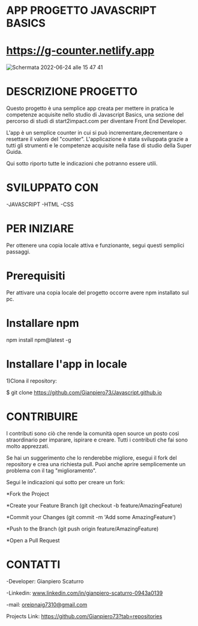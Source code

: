 # APP PROGETTO JAVASCRIPT BASICS

# https://g-counter.netlify.app

![Schermata 2022-06-24 alle 15 47 41](https://user-images.githubusercontent.com/80164691/175549235-dfcb5830-1786-4247-921d-830407c5fe9e.png)

# DESCRIZIONE PROGETTO
Questo progetto è una semplice app creata per mettere in pratica le competenze acquisite nello studio di Javascript Basics, una sezione del percorso di studi di start2impact.com per diventare Front End Developer. 

L'app è un semplice counter in cui si può incrementare,decrementare o resettare il valore del "counter".
L'applicazione è stata sviluppata grazie a tutti gli strumenti e le competenze acquisite nella fase di studio della Super Guida.

Qui sotto riporto tutte le indicazioni che potranno essere utili.
 
# SVILUPPATO CON

-JAVASCRIPT
-HTML
-CSS

# PER INIZIARE
Per ottenere una copia locale attiva e funzionante, segui questi semplici passaggi.

# Prerequisiti
Per attivare una copia locale del progetto occorre avere npm installato sul pc.

# Installare npm
npm install npm@latest -g
  
# Installare l'app in locale

1)Clona il  repository:

$ git clone https://github.com/Gianpiero73/Javascript.github.io

# CONTRIBUIRE
I contributi sono ciò che rende la comunità open source un posto così straordinario per imparare, ispirare e creare. Tutti i contributi che fai sono molto apprezzati.


Se hai un suggerimento che lo renderebbe migliore, esegui il fork del repository e crea una richiesta pull. Puoi anche aprire semplicemente un problema con il tag "miglioramento".

Segui le indicazioni qui sotto per creare un fork:


*Fork the Project

*Create your Feature Branch (git checkout -b feature/AmazingFeature)

*Commit your Changes (git commit -m 'Add some AmazingFeature')

*Push to the Branch (git push origin feature/AmazingFeature)

*Open a Pull Request



# CONTATTI

-Developer: Gianpiero Scaturro 

-Linkedin: www.linkedin.com/in/gianpiero-scaturro-0943a0139 

-mail: oreipnaig7310@gmail.com

Projects Link: https://github.com/Gianpiero73?tab=repositories



